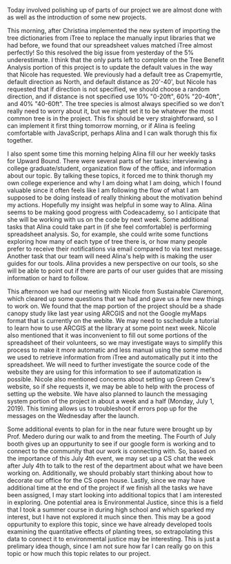 Today involved polishing up of parts of our project we are almost done with as well as the introduction of some new projects.

This morning, after Christina implemented the new system of importing the tree dictionaries from iTree to replace the manually input libraries that we had before, we found that our spreadsheet values matched iTree almost perfectly! So this resolved the big issue from yesterday of the 5% underestimate. I think that the only parts left to complete on the Tree Benefit Analysis portion of this project is to update the default values in the way that Nicole has requested. We previously had a default tree as Crapemyrtle, default direction as North, and default distance as 20'-40', but Nicole has requested that if direction is not specified, we should choose a random direction, and if distance is not specified use 10% "0-20ft", 60% "20-40ft", and 40% "40-60ft". The tree species is almost always specified so we don't really need to worry about it, but we might set it to be whatever the most common tree is in the project. This fix should be very straightforward, so I can implement it first thing tomorrow morning, or if Alina is feeling comfortable with JavaScript, perhaps Alina and I can walk thorugh this fix together.

I also spent some time this morning helping Alina fill our her weekly tasks for Upward Bound. There were several parts of her tasks: interviewing a college graduate/student, organization flow of the office, and information about our topic. By talking these topics, it forced me to think thorugh my own college experience and why I am doing what I am doing, which I found valuable since it often feels like I am following the flow of what I am supposed to be doing instead of really thinking about the motivation behind my actions. Hopefully my insight was helpful in some way to Alina.
Alina seems to be making good progress with Codeacademy, so I anticipate that she will be working with us on the code by next week. Some additional tasks that Alina could take part in (if she feel comfortable) is performing spreadsheet analysis. So, for example, she could write some functions exploring how many of each type of tree there is, or how many people prefer to receive their notifications via email compared to via text message. Another task that our team will need Alina's help with is making the user guides for our tools. Alina provides a new perspective on our tools, so she will be able to point out if there are parts of our user guides that are missing information or hard to follow. 

This afternoon we had our meeting with Nicole from Sustainable Claremont, which cleared up some questions that we had and gave us a few new things to work on. We found that the map portion of the project should be a shade canopy study like last year using ARCGIS and not the Google myMaps format that is currently on the webite. We may need to sschedule a tutorial to learn how to use ARCGIS at the library at some point next week. Nicole also mentioned that it was inconvenient to fill out some portions of the spreadsheet of their volunteers, so we may investigate ways to simplify this process to make it more automatic and less manual using the some method we used to retrieve information from iTree and automatically put it into the spreadsheet. We will need to further investigate the source code of the website they are using for this information to see if automatization is possible. 
Nicole also mentioned concerns about setting up Green Crew's website, so if she requests it, we may be able to help with the process of setting up the website. We have also planned to launch the messaging system portion of the project in about a week and a half (Monday, July 1, 2019). This timing allows us to troubleshoot if errors pop up for the messages on the Wednesday after the launch.

Some additional events to plan for in the near future were brought up by Prof. Medero during our walk to and from the meeting. The Fourth of July booth gives up an oppurtunity to see if our google form is working and to connect to the community that our work is connecting with. So, based on the importance of this July 4th event, we may set up a CS chat the week after July 4th to talk to the rest of the department about what we have been working on. Additionally, we should probably start thinking about how to decorate our office for the CS open house. Lastly, since we may have additional time at the end of the project if we finish all the tasks we have been assigned, I may start looking into additional topics that I am interested in exploring. One potential area is Environmental Justice, since this is a field that I took a summer course in during high school and which sparked my interest, but I have not explored it much since then. This may be a good oppurtunity to explore this topic, since we have already developed tools examining the quantitative effects of planting trees, so extrapolating this data to connect it to environmental justice may be interesting. This is just a prelimary idea though, since I am not sure how far I can really go on this topic or how much this topic relates to our project. 
